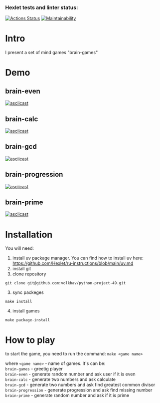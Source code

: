 ### Hexlet tests and linter status:
[![Actions Status](https://github.com/volkbav/python-project-49/actions/workflows/hexlet-check.yml/badge.svg)](https://github.com/volkbav/python-project-49/actions) [![Maintainability](https://api.codeclimate.com/v1/badges/c8fb98ab26e34c3f9592/maintainability)](https://codeclimate.com/github/volkbav/python-project-49/maintainability)

# Intro
I present a set of mind games "brain-games"

# Demo
## brain-even
[![asciicast](https://asciinema.org/a/ih1dfdYA9lQWdSaRw5RFRv6N7.svg)](https://asciinema.org/a/ih1dfdYA9lQWdSaRw5RFRv6N7)

## brain-calc
[![asciicast](https://asciinema.org/a/XMKYDz7WHhfEqZkINOosXQFsl.svg)](https://asciinema.org/a/XMKYDz7WHhfEqZkINOosXQFsl)

## brain-gcd
[![asciicast](https://asciinema.org/a/dibJr6I8zcZWuoFyTYojH2p37.svg)](https://asciinema.org/a/dibJr6I8zcZWuoFyTYojH2p37)

## brain-progression
[![asciicast](https://asciinema.org/a/zBPjAiicPsFc6r6bcIJMc5Y64.svg)](https://asciinema.org/a/zBPjAiicPsFc6r6bcIJMc5Y64)

## brain-prime
[![asciicast](https://asciinema.org/a/9prcHFh5TqSSSpVAF6zO8PIbv.svg)](https://asciinema.org/a/9prcHFh5TqSSSpVAF6zO8PIbv)

# Installation
You will need:
1. install uv package manager.
You can find how to install uv here: https://github.com/Hexlet/ru-instructions/blob/main/uv.md
2. install git 
3. clone repository
```
git clone git@github.com:volkbav/python-project-49.git
```
3. sync packeges
```
make install
```
4. install games
```
make package-install
```

# How to play
to start the game, you need to run the command: `make <game name>`

where `<game name>` - name of games. It's can be:<br/>
`brain-games` - greetig player<br/>
`brain-even` - generate random number and ask user if it is even<br/>
`brain-calc` - generate two numbers and ask calculate<br/>
`brain-gcd` - generate two numbers and ask find greatest common divisor<br/>
`brain-progression` - generate progression and ask find missing number<br/>
`brain-prime` - generate random number and ask if it is prime